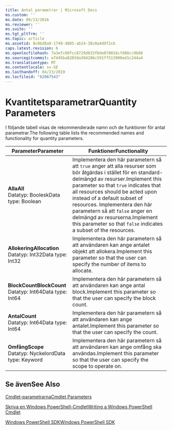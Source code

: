 ```yaml
---
title: Antal parametrar | Microsoft Docs
ms.custom: ''
ms.date: 09/13/2016
ms.reviewer: ''
ms.suite: ''
ms.tgt_pltfrm: ''
ms.topic: article
ms.assetid: 8c0bd8a9-1749-4885-ab24-38c0a4d9f2cb
caps.latest.revision: 6
ms.openlocfilehash: 7a3efc60fcc8729d833f6de070016cfd08cc9b88
ms.sourcegitcommit: e7445ba8203da304286c591ff513900ad1c244a4
ms.translationtype: MT
ms.contentlocale: sv-SE
ms.lasthandoff: 04/23/2019
ms.locfileid: "62067543"
---
```

# <a name="quantity-parameters"></a><span data-ttu-id="51118-102">Kvantitetsparametrar</span><span class="sxs-lookup"><span data-stu-id="51118-102">Quantity Parameters</span></span>

<span data-ttu-id="51118-103">I följande tabell visas de rekommenderade namn och de funktioner för antal parametrar.</span><span class="sxs-lookup"><span data-stu-id="51118-103">The following table lists the recommended names and functionality for quantity parameters.</span></span>

|<span data-ttu-id="51118-104">Parameter</span><span class="sxs-lookup"><span data-stu-id="51118-104">Parameter</span></span>|<span data-ttu-id="51118-105">Funktioner</span><span class="sxs-lookup"><span data-stu-id="51118-105">Functionality</span></span>|
|---|---|
|<span data-ttu-id="51118-106">**Alla**</span><span class="sxs-lookup"><span data-stu-id="51118-106">**All**</span></span><br><span data-ttu-id="51118-107">Datatyp: Boolesk</span><span class="sxs-lookup"><span data-stu-id="51118-107">Data type: Boolean</span></span>|<span data-ttu-id="51118-108">Implementera den här parametern så att `true` anger att alla resurser som bör åtgärdas i stället för en standard-delmängd av resurser.</span><span class="sxs-lookup"><span data-stu-id="51118-108">Implement this parameter so that `true` indicates that all resources should be acted upon instead of a default subset of resources.</span></span> <span data-ttu-id="51118-109">Implementera den här parametern så att `false` anger en delmängd av resurserna.</span><span class="sxs-lookup"><span data-stu-id="51118-109">Implement this parameter so that `false` indicates a subset of the resources.</span></span>|
|<span data-ttu-id="51118-110">**Allokering**</span><span class="sxs-lookup"><span data-stu-id="51118-110">**Allocation**</span></span><br><span data-ttu-id="51118-111">Datatyp: Int32</span><span class="sxs-lookup"><span data-stu-id="51118-111">Data type: Int32</span></span>|<span data-ttu-id="51118-112">Implementera den här parametern så att användaren kan ange antalet objekt att allokera.</span><span class="sxs-lookup"><span data-stu-id="51118-112">Implement this parameter so that the user can specify the number of items to allocate.</span></span>|
|<span data-ttu-id="51118-113">**BlockCount**</span><span class="sxs-lookup"><span data-stu-id="51118-113">**BlockCount**</span></span><br><span data-ttu-id="51118-114">Datatyp: Int64</span><span class="sxs-lookup"><span data-stu-id="51118-114">Data type: Int64</span></span>|<span data-ttu-id="51118-115">Implementera den här parametern så att användaren kan ange antal block.</span><span class="sxs-lookup"><span data-stu-id="51118-115">Implement this parameter so that the user can specify the block count.</span></span>|
|<span data-ttu-id="51118-116">**Antal**</span><span class="sxs-lookup"><span data-stu-id="51118-116">**Count**</span></span><br><span data-ttu-id="51118-117">Datatyp: Int64</span><span class="sxs-lookup"><span data-stu-id="51118-117">Data type: Int64</span></span>|<span data-ttu-id="51118-118">Implementera den här parametern så att användaren kan ange antalet.</span><span class="sxs-lookup"><span data-stu-id="51118-118">Implement this parameter so that the user can specify the count.</span></span>|
|<span data-ttu-id="51118-119">**Omfång**</span><span class="sxs-lookup"><span data-stu-id="51118-119">**Scope**</span></span><br><span data-ttu-id="51118-120">Datatyp: Nyckelord</span><span class="sxs-lookup"><span data-stu-id="51118-120">Data type: Keyword</span></span>|<span data-ttu-id="51118-121">Implementera den här parametern så att användaren kan ange omfång ska användas.</span><span class="sxs-lookup"><span data-stu-id="51118-121">Implement this parameter so that the user can specify the scope to operate on.</span></span>|

## <a name="see-also"></a><span data-ttu-id="51118-122">Se även</span><span class="sxs-lookup"><span data-stu-id="51118-122">See Also</span></span>

[<span data-ttu-id="51118-123">Cmdlet-parametrarna</span><span class="sxs-lookup"><span data-stu-id="51118-123">Cmdlet Parameters</span></span>](./cmdlet-parameters.md)

[<span data-ttu-id="51118-124">Skriva en Windows PowerShell-Cmdlet</span><span class="sxs-lookup"><span data-stu-id="51118-124">Writing a Windows PowerShell Cmdlet</span></span>](./writing-a-windows-powershell-cmdlet.md)

[<span data-ttu-id="51118-125">Windows PowerShell SDK</span><span class="sxs-lookup"><span data-stu-id="51118-125">Windows PowerShell SDK</span></span>](../windows-powershell-reference.md)
